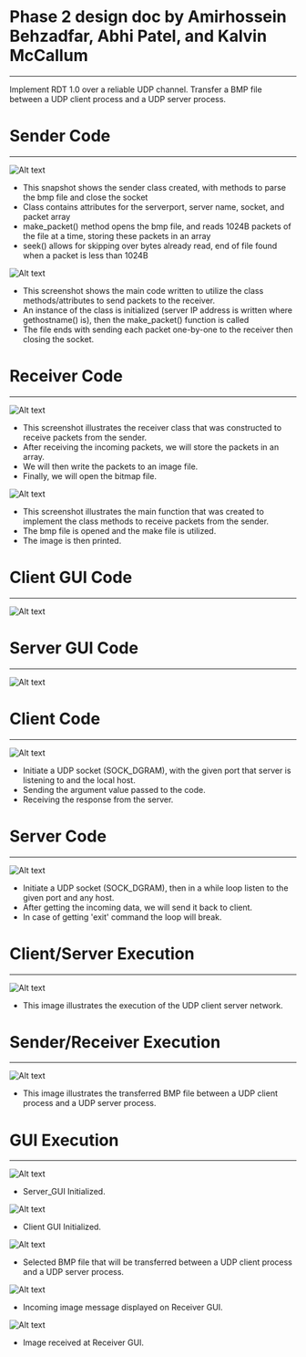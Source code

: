 # Phase 2 design doc by Amirhossein Behzadfar, Abhi Patel, and Kalvin McCallum
___
Implement RDT 1.0 over a reliable UDP channel. Transfer a BMP file between a UDP client process and a UDP server process. 

# Sender Code
___
![Alt text](imgs/Sender_Class.png?raw=true "Optional Title")
* This snapshot shows the sender class created, with methods to parse the bmp file and close the socket
* Class contains attributes for the serverport, server name, socket, and packet array
* make_packet() method opens the bmp file, and reads 1024B packets of the file at a time, storing these packets in an array
* seek() allows for skipping over bytes already read, end of file found when a packet is less than 1024B

![Alt text](imgs/Sender_Main.png?raw=true "Optional Title")
* This screenshot shows the main code written to utilize the class methods/attributes to send packets to the receiver.
* An instance of the class is initialized (server IP address is written where gethostname() is), then the make_packet() function is called
* The file ends with sending each packet one-by-one to the receiver then closing the socket.

# Receiver Code
___
![Alt text](imgs/Receiver_Class.png?raw=true "Optional Title")
* This screenshot illustrates the receiver class that was constructed to receive packets from the sender.
* After receiving the incoming packets, we will store the packets in an array. 
* We will then write the packets to an image file.
* Finally, we will open the bitmap file.

![Alt text](imgs/Receiver_Main.png?raw=true "Optional Title")
* This screenshot illustrates the main function that was created to implement the class methods to receive packets from the sender.
* The bmp file is opened and the make file is utilized.
* The image is then printed.

# Client GUI Code
___
![Alt text](imgs/GUI_Client.png?raw=true "Optional Title")

# Server GUI Code
___
![Alt text](imgs/GUI_Server.png?raw=true "Optional Title")

# Client Code
___
![Alt text](imgs/client_snap.png?raw=true "Optional Title")
* Initiate a UDP socket (SOCK_DGRAM), with the given port that server is listening to and the local host.
* Sending the argument value passed to the code. 
* Receiving the response from the server.

# Server Code
___
![Alt text](imgs/server_snap.png?raw=true "Optional Title")
* Initiate a UDP socket (SOCK_DGRAM), then in a while loop listen to the given port and any host.
* After getting the incoming data, we will send it back to client. 
* In case of getting 'exit' command the loop will break.

# Client/Server Execution
___
![Alt text](imgs/phase_1.png?raw=true "Optional Title")
* This image illustrates the execution of the UDP client server network.

# Sender/Receiver Execution
___
![Alt text](imgs/Sender_Receiver_Execution.png?raw=true "Optional Title")
* This image illustrates the transferred BMP file between a UDP client process and a UDP server process.

# GUI Execution
___
![Alt text](imgs/Server_GUI.png?raw=true "Optional Title")
* Server_GUI Initialized.

![Alt text](imgs/Client_GUI.png?raw=true "Optional Title")
* Client GUI Initialized.

![Alt text](imgs/Client_Image_Selected.png?raw=true "Optional Title")
* Selected BMP file that will be transferred between a UDP client process and a UDP server process.

![Alt text](imgs/Incoming_Image_Received_Server.png?raw=true "Optional Title")
* Incoming image message displayed on Receiver GUI.

![Alt text](imgs/Received_Image_GUI_Server.png?raw=true "Optional Title")
* Image received at Receiver GUI.
